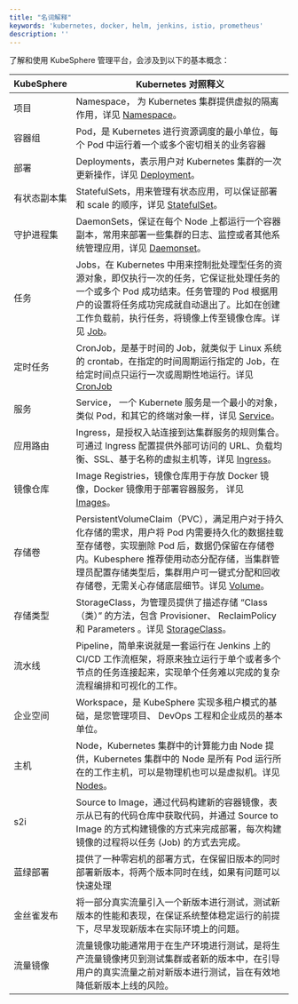 ```yaml
---
title: "名词解释"
keywords: 'kubernetes, docker, helm, jenkins, istio, prometheus'
description: ''
---
```


了解和使用 KubeSphere 管理平台，会涉及到以下的基本概念：

 
|  KubeSphere  | Kubernetes 对照释义 |
|------------|--------------|
|项目|Namespace， 为 Kubernetes 集群提供虚拟的隔离作用，详见 [Namespace](https://kubernetes.io/docs/concepts/overview/working-with-objects/namespaces/)。|
|容器组| Pod，是 Kubernetes 进行资源调度的最小单位，每个 Pod 中运行着一个或多个密切相关的业务容器 |
|部署|Deployments，表示用户对 Kubernetes 集群的一次更新操作，详见 [Deployment](https://kubernetes.io/docs/concepts/workloads/controllers/deployment/)。|
|有状态副本集|StatefulSets，用来管理有状态应用，可以保证部署和 scale 的顺序，详见 [StatefulSet](https://kubernetes.io/docs/concepts/workloads/controllers/statefulset/)。|
|守护进程集|DaemonSets，保证在每个 Node 上都运行一个容器副本，常用来部署一些集群的日志、监控或者其他系统管理应用，详见 [Daemonset](https://kubernetes.io/docs/concepts/workloads/controllers/daemonset/)。|
|任务|Jobs，在 Kubernetes 中用来控制批处理型任务的资源对象，即仅执行一次的任务，它保证批处理任务的一个或多个 Pod 成功结束。任务管理的 Pod 根据用户的设置将任务成功完成就自动退出了。比如在创建工作负载前，执行任务，将镜像上传至镜像仓库。详见 [Job](https://kubernetes.io/docs/concepts/workloads/controllers/jobs-run-to-completion/)。|
|定时任务|CronJob，是基于时间的 Job，就类似于 Linux 系统的 crontab，在指定的时间周期运行指定的 Job，在给定时间点只运行一次或周期性地运行。详见 [CronJob](https://kubernetes.io/docs/concepts/workloads/controllers/cron-jobs/)|
|服务|Service， 一个 Kubernete 服务是一个最小的对象，类似 Pod，和其它的终端对象一样，详见 [Service](https://kubernetes.io/docs/concepts/services-networking/service/)。|
|应用路由|Ingress，是授权入站连接到达集群服务的规则集合。可通过 Ingress 配置提供外部可访问的 URL、负载均衡、SSL、基于名称的虚拟主机等，详见 [Ingress](https://kubernetes.io/docs/concepts/services-networking/ingress/)。|
|镜像仓库|Image Registries，镜像仓库用于存放 Docker 镜像，Docker 镜像用于部署容器服务， 详见 [Images](https://kubernetes.io/docs/concepts/containers/images/)。|
|存储卷|PersistentVolumeClaim（PVC），满足用户对于持久化存储的需求，用户将 Pod 内需要持久化的数据挂载至存储卷，实现删除 Pod 后，数据仍保留在存储卷内。Kubesphere 推荐使用动态分配存储，当集群管理员配置存储类型后，集群用户可一键式分配和回收存储卷，无需关心存储底层细节。详见 [Volume](https://kubernetes.io/docs/concepts/storage/persistent-volumes/#persistentvolumeclaims)。|
|存储类型|StorageClass，为管理员提供了描述存储 “Class（类）” 的方法，包含 Provisioner、 ReclaimPolicy 和 Parameters 。详见 [StorageClass](https://kubernetes.io/docs/concepts/storage/storage-classes/)。|
|流水线|Pipeline，简单来说就是一套运行在 Jenkins 上的 CI/CD 工作流框架，将原来独立运行于单个或者多个节点的任务连接起来，实现单个任务难以完成的复杂流程编排和可视化的工作。|
|企业空间|Workspace，是 KubeSphere 实现多租户模式的基础，是您管理项目、 DevOps 工程和企业成员的基本单位。
主机|Node，Kubernetes 集群中的计算能力由 Node 提供，Kubernetes 集群中的 Node 是所有 Pod 运行所在的工作主机，可以是物理机也可以是虚拟机。详见 [Nodes](https://kubernetes.io/docs/concepts/architecture/nodes/)。|
|s2i| Source to Image，通过代码构建新的容器镜像，表示从已有的代码仓库中获取代码，并通过 Source to Image 的方式构建镜像的方式来完成部署，每次构建镜像的过程将以任务 (Job) 的方式去完成。|
|蓝绿部署| 提供了一种零宕机的部署方式，在保留旧版本的同时部署新版本，将两个版本同时在线，如果有问题可以快速处理|
|金丝雀发布|将一部分真实流量引入一个新版本进行测试，测试新版本的性能和表现，在保证系统整体稳定运行的前提下，尽早发现新版本在实际环境上的问题。|
|流量镜像| 流量镜像功能通常用于在生产环境进行测试，是将生产流量镜像拷贝到测试集群或者新的版本中，在引导用户的真实流量之前对新版本进行测试，旨在有效地降低新版本上线的风险。|